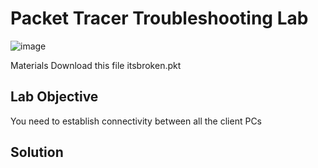 # Packet Tracer Troubleshooting Lab

![image](https://github.com/user-attachments/assets/e7748803-4782-46e9-b705-1d22e0ca01e3)

Materials
Download this file itsbroken.pkt

## Lab Objective
You need to establish connectivity between all the client PCs

## Solution
